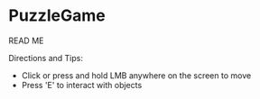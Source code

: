 # PuzzleGame
 
READ ME

Directions and Tips:

- Click or press and hold LMB anywhere on the screen to move
- Press 'E' to interact with objects